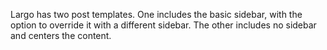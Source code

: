 Largo has two post templates. One includes the basic sidebar, with the option to override it with a different sidebar. The other includes no sidebar and centers the content. 
